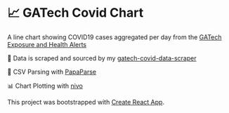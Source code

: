 # 📈 GATech Covid Chart
A line chart showing COVID19 cases aggregated per day from the [GATech Exposure and Health Alerts](https://health.gatech.edu/coronavirus/health-alerts)

💾 Data is scraped and sourced by my [gatech-covid-data-scraper](https://github.com/davidgamero/gatech-covid-data-scraper)

📂 CSV Parsing with [PapaParse](https://www.papaparse.com/)

📊 Chart Plotting with [nivo](https://nivo.rocks/)

This project was bootstrapped with [Create React App](https://github.com/facebook/create-react-app).
